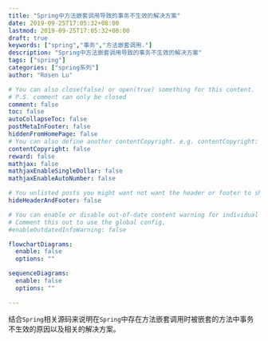 ```yaml
---
title: "Spring中方法嵌套调用导致的事务不生效的解决方案"
date: 2019-09-25T17:05:32+08:00
lastmod: 2019-09-25T17:05:32+08:00
draft: true
keywords: ["spring","事务","方法嵌套调用."]
description: "Spring中方法嵌套调用导致的事务不生效的解决方案"
tags: ["spring"]
categories: ["spring系列"]
author: "Rosen Lu"

# You can also close(false) or open(true) something for this content.
# P.S. comment can only be closed
comment: false
toc: false
autoCollapseToc: false
postMetaInFooter: false
hiddenFromHomePage: false
# You can also define another contentCopyright. e.g. contentCopyright: "This is another copyright."
contentCopyright: false
reward: false
mathjax: false
mathjaxEnableSingleDollar: false
mathjaxEnableAutoNumber: false

# You unlisted posts you might want not want the header or footer to show
hideHeaderAndFooter: false

# You can enable or disable out-of-date content warning for individual post.
# Comment this out to use the global config.
#enableOutdatedInfoWarning: false

flowchartDiagrams:
  enable: false
  options: ""

sequenceDiagrams: 
  enable: false
  options: ""

---
```


结合`Spring`相关源码来说明在`Spring`中存在方法嵌套调用时被嵌套的方法中事务不生效的原因以及相关的解决方案。

<!--more-->
